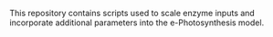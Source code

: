This repository contains scripts used to scale enzyme inputs and incorporate additional parameters into the e-Photosynthesis model.
